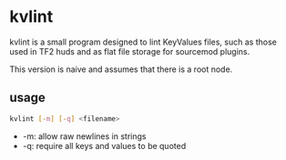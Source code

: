 # kvlint
kvlint is a small program designed to lint KeyValues files, such as those used in TF2 huds and as flat file storage for sourcemod plugins.

This version is naive and assumes that there is a root node.

## usage
```sh
kvlint [-m] [-q] <filename>
```
- -m: allow raw newlines in strings
- -q: require all keys and values to be quoted
